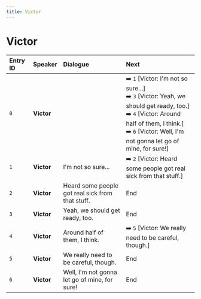 ```yaml
---
title: Victor
---
```


# Victor


| Entry ID | Speaker | Dialogue | Next |
| :------- | :------ | :------- | :------------ |
| `0` | **Victor** |  | ➡️ `1` \[Victor: I'm not so sure\.\.\.\]<br>➡️ `3` \[Victor: Yeah, we should get ready, too\.\]<br>➡️ `4` \[Victor: Around half of them, I think\.\]<br>➡️ `6` \[Victor: Well, I'm not gonna let go of mine, for sure\!\] |
| `1` | **Victor** | I'm not so sure\.\.\. | ➡️ `2` \[Victor: Heard some people got real sick from that stuff\.\] |
| `2` | **Victor** | Heard some people got real sick from that stuff\. | End |
| `3` | **Victor** | Yeah, we should get ready, too\. | End |
| `4` | **Victor** | Around half of them, I think\. | ➡️ `5` \[Victor: We really need to be careful, though\.\] |
| `5` | **Victor** | We really need to be careful, though\. | End |
| `6` | **Victor** | Well, I'm not gonna let go of mine, for sure\! | End |
